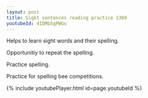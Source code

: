 ```yaml
---
layout: post
title: Sight sentences reading practice 1369
youtubeId: 4IDMb5gPWGs
---
```

 
 
Helps to learn sight words and their spelling.

Opportunitiy to repeat the spelling. 

Practice spelling. 
 
Practice for spelling bee competitions. 
 
{% include youtubePlayer.html id=page.youtubeId %}
 
 
